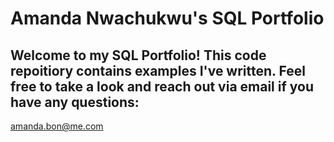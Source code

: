 # Amanda Nwachukwu's SQL Portfolio

## Welcome to my SQL Portfolio! This code repoitiory contains examples I've written. Feel free to take a look and reach out via email if you have any questions:
amanda.bon@me.com
